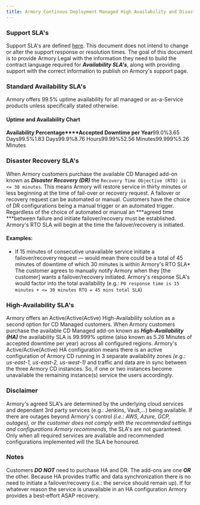 ```yaml
---
title: Armory Continous Deployment Managed High Availability and Disaster Recovery SLA Information
---
```



### Support SLA's
Support SLA's are defined [here](http://go.armory.io/sla). This document does not intend to change or alter the support response or resolution times.
The goal of this document is to provide Armory Legal with the information they need to build the contract language required for ***Availability SLA's***, along with providing support with the correct information to publish on Armory's support page.
### Standard Availability SLA's
Armory offers 99.5% uptime availability for all managed or as-a-Service products unless specifically stated otherwise.

#### **Uptime and Availability Chart**
**Availability Percentage****Accepted Downtime per Year**99.0%3.65 Days99.5%1.83 Days99.9%8.76 Hours99.99%52.56 Minutes99.999%5.26 Minutes
 
 
 
 
### Disaster Recovery SLA's
When Armory customers purchase the available CD Managed add-on known as ***Disaster Recovery (DR)*** the ```Recovery Time Objective (RTO) is <= 30 minutes```. This means Armory will restore service in thirty minutes or less beginning at the time of fail-over or recovery request.
A failover or recovery request can be automated or manual. Customers have the choice of DR configurations being a manual trigger or an automated trigger. Regardless of the choice of automated or manual an ***agreed time ***between failure and initiate failover/recovery must be established. Armory's RTO SLA will begin at the time the failover/recovery is initiated.
#### **Examples:**
* If 15 minutes of consecutive unavailable service initiate a failover/recovery request — would mean there could be a total of 45 minutes of downtime of which 30 minutes is within Armory's RTO SLA* The customer agrees to manually notify Armory when they [the customer] wants a failover/recovery initiated. Armory's response SLA's would factor into the total availability (e.g.: ```P0 response time is 15 minutes + <= 30 minutes RTO = 45 mins total SLA```)
### High-Availability SLA's
Armory offers an Active/Active(Active) High-Availability solution as a second option for CD Managed customers. When Armory customers purchase the available CD Managed add-on known as ***High-Availability (HA)*** the availability SLA is 99.999% uptime (also known as 5.26 Minutes of accepted downtime per year) across all configured regions.
Armory's Active/Active(Active) HA configuration means there is an active configuration of Armory CD running in 3 separate availability zones *(e.g.: us-east-1, us-east-2, us-west-1)* and traffic and data are in sync between the three Armory CD instances. So, if one or two instances become unavailable the remaining instance(s) service the users accordingly.
### Disclaimer
Armory's agreed SLA's are determined by the underlying cloud services and dependant 3rd party services (e.g.: Jenkins, Vault,…) being available. If there are outages beyond Armory's control *(i.e.: AWS, Azure, GCP, outages), or the customer does not comply with the recommended settings and configurations Armory recommends,* the SLA's are not guaranteed. Only when all required services are available and recommended configurations implemented will the SLA be honoured.
### Notes
Customers ***DO NOT*** need to purchase HA and DR. The add-ons are one ***OR*** the other. Because HA provides traffic and data synchronization there is no need to initiate a failover/recovery (i.e.: the service should remain up). If for whatever reason the service is unavailable in an HA configuration Armory provides a best-effort ASAP recovery.

